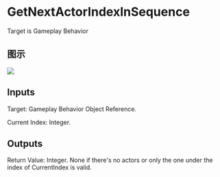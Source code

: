 # GetNextActorIndexInSequence

Target is Gameplay Behavior

## 图示

![]($-20221218-19083549.png)

## Inputs

Target: Gameplay Behavior Object Reference.

Current Index: Integer.  

## Outputs

Return Value: Integer. None if there's no actors or only the one under the index of CurrentIndex is valid.

